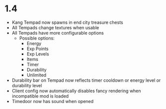 # 1.4

* Kang Tempad now spawns in end city treasure chests
* All Tempads change textures when usable
* All Tempads have more configurable options
  * Possible options:
    * Energy
    * Exp Points
    * Exp Levels
    * Items
    * Timer
    * Durability
    * Unlimited
* Durability bar on Tempad now reflects timer cooldown or energy level or durability level
* Client config now automatically disables fancy rendering when incompatible mod is loaded
* Timedoor now has sound when opened
